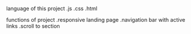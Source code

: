 language of this project
.js .css .html

functions of project
.responsive landing page .navigation bar with active links .scroll to section


